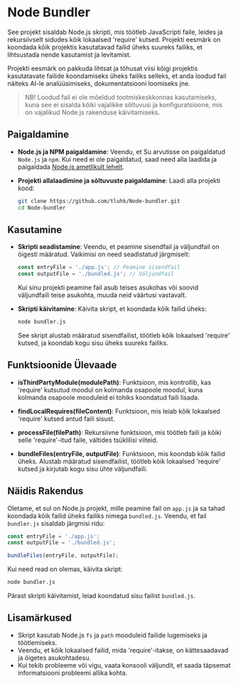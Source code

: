 # Node Bundler

See projekt sisaldab Node.js skripti, mis töötleb JavaScripti faile, leides ja rekursiivselt sidudes kõik lokaalsed 'require' kutsed. Projekti eesmärk on koondada kõik projektis kasutatavad failid üheks suureks failiks, et lihtsustada nende kasutamist ja levitamist.

Projekti eesmärk on pakkuda lihtsat ja tõhusat viisi kõigi projektis kasutatavate failide koondamiseks üheks failiks selleks, et anda loodud fail näiteks AI-le analüüsimiseks, dokumentatsiooni loomiseks jne.

> NB! Loodud fail ei ole mõeldud tootmiskeskkonnas kasutamiseks, kuna see ei sisalda kõiki vajalikke sõltuvusi ja konfiguratsioone, mis on vajalikud Node.js rakenduse käivitamiseks.

## Paigaldamine

- **Node.js ja NPM paigaldamine**:
   Veendu, et Su arvutisse on paigaldatud `Node.js` ja `npm`. Kui need ei ole paigaldatud, saad need alla laadida ja paigaldada [Node.js ametlikult lehelt](https://nodejs.org/).

- **Projekti allalaadimine ja sõltuvuste paigaldamine**:
   Laadi alla projekti kood:

   ```bash
   git clone https://github.com/tluhk/Node-bundler.git
   cd Node-bundler
   ```

## Kasutamine

- **Skripti seadistamine**:
   Veendu, et peamine sisendfail ja väljundfail on õigesti määratud. Vaikimisi on need seadistatud järgmiselt:

   ```javascript
   const entryFile = './app.js'; // Peamine sisendfail
   const outputFile = './bundled.js'; // Väljundfail
   ```

   Kui sinu projekti peamine fail asub teises asukohas või soovid väljundfaili teise asukohta, muuda neid väärtusi vastavalt.

- **Skripti käivitamine**:
   Käivita skript, et koondada kõik failid üheks:

   ```bash
   node bundler.js
   ```

   See skript alustab määratud sisendfailist, töötleb kõik lokaalsed 'require' kutsed, ja koondab kogu sisu üheks suureks failiks.

## Funktsioonide Ülevaade

- **isThirdPartyModule(modulePath)**:
   Funktsioon, mis kontrollib, kas 'require' kutsutud moodul on kolmanda osapoole moodul, kuna kolmanda osapoole mooduleid ei tohiks koondatud faili lisada.

- **findLocalRequires(fileContent)**:
   Funktsioon, mis leiab kõik lokaalsed 'require' kutsed antud faili sisust.

- **processFile(filePath)**:
   Rekursiivne funktsioon, mis töötleb faili ja kõiki selle 'require'-itud faile, vältides tsüklilisi viiteid.

- **bundleFiles(entryFile, outputFile)**:
   Funktsioon, mis koondab kõik failid üheks. Alustab määratud sisendfailist, töötleb kõik lokaalsed 'require' kutsed ja kirjutab kogu sisu ühte väljundfaili.

## Näidis Rakendus

Oletame, et sul on Node.js projekt, mille peamine fail on `app.js` ja sa tahad koondada kõik failid üheks failiks nimega `bundled.js`. Veendu, et fail `bundler.js` sisaldab järgmisi ridu:

```javascript
const entryFile = './app.js';
const outputFile = './bundled.js';

bundleFiles(entryFile, outputFile);
```

Kui need read on olemas, käivita skript:

```bash
node bundler.js
```

Pärast skripti käivitamist, leiad koondatud sisu failist `bundled.js`.

## Lisamärkused

- Skript kasutab Node.js `fs` ja `path` mooduleid failide lugemiseks ja töötlemiseks.
- Veendu, et kõik lokaalsed failid, mida 'require'-itakse, on kättesaadavad ja õigetes asukohtadesu.
- Kui tekib probleeme või vigu, vaata konsooli väljundit, et saada täpsemat informatsiooni probleemi allika kohta.
